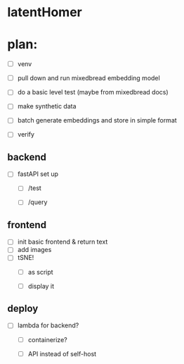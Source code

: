# latentHomer

# plan: 
- [ ] venv
- [ ] pull down and run mixedbread embedding model
- [ ] do a basic level test (maybe from mixedbread docs)

- [ ] make synthetic data
- [ ] batch generate embeddings and store in simple format
- [ ] verify


## backend
- [ ] fastAPI set up
    - [ ] /test
	- [ ] /query 


## frontend
- [ ] init basic frontend & return text
- [ ] add images
- [ ] tSNE! 
    - [ ] as script
    - [ ] display it


## deploy
- [ ] lambda for backend? 
    - [ ] containerize? 
    - [ ] API instead of self-host
    